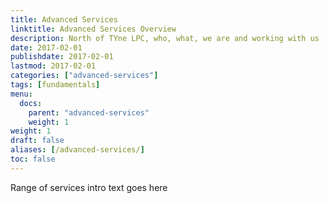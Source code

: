 ```yaml
---
title: Advanced Services
linktitle: Advanced Services Overview
description: North of TYne LPC, who, what, we are and working with us
date: 2017-02-01
publishdate: 2017-02-01
lastmod: 2017-02-01
categories: ["advanced-services"]
tags: [fundamentals]
menu:
  docs:
    parent: "advanced-services"
    weight: 1
weight: 1
draft: false
aliases: [/advanced-services/]
toc: false
---
```


 Range of services intro text goes here